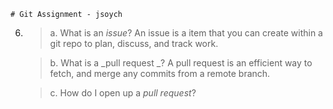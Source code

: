     # Git Assignment - jsoych

6. 
    > a. What is an _issue_?
    An issue is a item that you can create within a git repo to plan, discuss, and track work. 

    > b. What is a _pull request _?
    A pull request is an efficient way to fetch, and merge any commits from a remote branch. 

    > c. How do I open up a _pull request_?
    